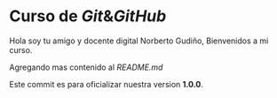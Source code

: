 # Curso de _Git_&_GitHub_

Hola  soy tu  amigo y docente  digital Norberto Gudiño, Bienvenidos a mi curso.

Agregando mas contenido al _README.md_

Este commit es para oficializar nuestra version **1.0.0**.